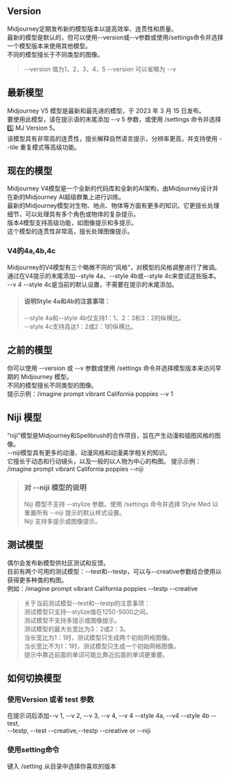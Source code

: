## Version
Midjourney定期发布新的模型版本以提高效率、连贯性和质量。  
最新的模型是默认的，但可以使用--version或--v参数或使用/settings命令并选择一个模型版本来使用其他模型。  
不同的模型擅长于不同类型的图像。
> --version 值为1，2，3，4，5
> --version 可以省略为 --v

## 最新模型
Midjourney V5 模型是最新和最先进的模型，于 2023 年 3 月 15 日发布。  
要使用此模型，请在提示语的末尾添加 --v 5 参数，或使用 /settings 命令并选择 5️⃣ MJ Version 5。  
该模型具有非常高的连贯性，擅长解释自然语言提示，分辨率更高，并支持使用 --tile 重复模式等高级功能。
## 现在的模型
Midjourney V4模型是一个全新的代码库和全新的AI架构，由Midjourney设计并在新的Midjourney AI超级群集上进行训练。  
最新的Midjourney模型对生物、地点、物体等方面有更多的知识。它更擅长处理细节，可以处理具有多个角色或物体的复杂提示。  
版本4模型支持高级功能，如图像提示和多提示。  
这个模型的连贯性非常高，擅长处理图像提示。  
### V4的4a,4b,4c
Midjourney的V4模型有三个略微不同的“风格”，对模型的风格调整进行了微调。  
通过在V4提示的末尾添加--style 4a、--style 4b或--style 4c来尝试这些版本。  
--v 4 --style 4c是当前的默认设置，不需要在提示的末尾添加。  
> #### 说明Style 4a和4b的注意事项：  
>--style 4a和--style 4b仅支持1：1、2：3和3：2的纵横比。  
>--style 4c支持高达1：2或2：1的纵横比。  

## 之前的模型
你可以使用 --version 或 --v 参数或使用 /settings 命令并选择模型版本来访问早期的 Midjourney 模型。  
不同的模型擅长不同类型的图像。  
提示示例：/imagine prompt vibrant California poppies --v 1  

## Niji 模型
“niji”模型是Midjourney和Spellbrush的合作项目，旨在产生动漫和插图风格的图像。  
--niji模型具有更多的动漫、动漫风格和动漫美学相关的知识。  
它擅长于动态和行动镜头，以及一般的以人物为中心的构图。
提示示例： /imagine prompt vibrant California poppies --niji
> ### 对 --niji 模型的说明  
> Niji 模型不支持 --stylize 参数。使用 /settings 命令并选择 Style Med 以重置所有 --niji 提示的默认样式设置。  
> Niji 支持多提示或图像提示。  

## 测试模型
偶尔会发布新模型供社区测试和反馈。  
目前有两个可用的测试模型：--test和--testp，可以与--creative参数结合使用以获得更多种类的构图。  
例如：/imagine prompt vibrant California poppies --testp --creative  
> 关于当前测试模型--test和--testp的注意事项：  
> 测试模型只支持--stylize值在1250-5000之间。  
> 测试模型不支持多提示或图像提示。  
> 测试模型的最大长宽比为3：2或2：3。    
> 当长宽比为1：1时，测试模型只生成两个初始网格图像。  
> 当长宽比不为1：1时，测试模型只生成一个初始网格图像。  
> 提示中靠近前面的单词可能比靠近后面的单词更重要。  

## 如何切换模型
### 使用Version 或者 test 参数
在提示词后添加--v 1, --v 2, --v 3, --v 4, --v 4 --style 4a, --v4 --style 4b --test,   
--testp, --test --creative,--testp --creative or --niji  
### 使用setting命令
键入  /setting 从目录中选择你喜欢的版本

